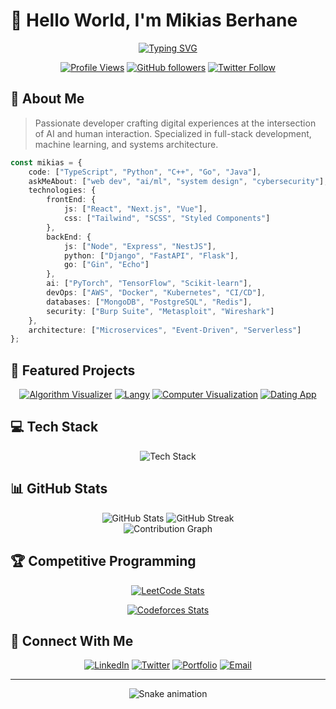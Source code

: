 # 👋 Hello World, I'm Mikias Berhane 

<div align="center">
  
[![Typing SVG](https://readme-typing-svg.demolab.com?font=Fira+Code&weight=500&size=28&duration=4000&pause=1000&color=6F3BF5&center=true&vCenter=true&width=435&lines=Full+Stack+Developer;AI+%26+ML+Engineer;System+Architect;Security+Enthusiast)](https://git.io/typing-svg)

[![Profile Views](https://komarev.com/ghpvc/?username=m8nt0&style=for-the-badge&color=blueviolet)](https://github.com/m8nt0)
[![GitHub followers](https://img.shields.io/github/followers/m8nt0?style=for-the-badge&color=blueviolet)](https://github.com/m8nt0)
[![Twitter Follow](https://img.shields.io/twitter/follow/m8nt0?style=for-the-badge&color=blueviolet)](https://twitter.com/m8nt0)

</div>

## 🚀 About Me

> Passionate developer crafting digital experiences at the intersection of AI and human interaction. Specialized in full-stack development, machine learning, and systems architecture.

```typescript
const mikias = {
    code: ["TypeScript", "Python", "C++", "Go", "Java"],
    askMeAbout: ["web dev", "ai/ml", "system design", "cybersecurity"],
    technologies: {
        frontEnd: {
            js: ["React", "Next.js", "Vue"],
            css: ["Tailwind", "SCSS", "Styled Components"]
        },
        backEnd: {
            js: ["Node", "Express", "NestJS"],
            python: ["Django", "FastAPI", "Flask"],
            go: ["Gin", "Echo"]
        },
        ai: ["PyTorch", "TensorFlow", "Scikit-learn"],
        devOps: ["AWS", "Docker", "Kubernetes", "CI/CD"],
        databases: ["MongoDB", "PostgreSQL", "Redis"],
        security: ["Burp Suite", "Metasploit", "Wireshark"]
    },
    architecture: ["Microservices", "Event-Driven", "Serverless"]
};
```

## 🎯 Featured Projects

<div align="center">

[![Algorithm Visualizer](https://github-readme-stats.vercel.app/api/pin/?username=m8nt0&repo=algorithm-visualizer&theme=radical)](https://github.com/m8nt0/algorithm-visualizer)
[![Langy](https://github-readme-stats.vercel.app/api/pin/?username=m8nt0&repo=langy&theme=radical)](https://github.com/m8nt0/langy)
[![Computer Visualization](https://github-readme-stats.vercel.app/api/pin/?username=m8nt0&repo=computer-visualization&theme=radical)](https://github.com/m8nt0/computer-visualization)
[![Dating App](https://github-readme-stats.vercel.app/api/pin/?username=m8nt0&repo=dating-app&theme=radical)](https://github.com/m8nt0/dating-app)

</div>

## 💻 Tech Stack

<div align="center">

![Tech Stack](https://skillicons.dev/icons?i=ts,python,go,cpp,react,nodejs,django,docker,kubernetes,aws,mongodb,postgres,redis,tensorflow,git&theme=dark)

</div>

## 📊 GitHub Stats

<div align="center">
  <img src="https://github-readme-stats.vercel.app/api?username=m8nt0&show_icons=true&theme=radical" alt="GitHub Stats" />
  <img src="https://github-readme-streak-stats.herokuapp.com/?user=m8nt0&theme=radical" alt="GitHub Streak" />
</div>

<div align="center">
  <img src="https://github-readme-activity-graph.vercel.app/graph?username=m8nt0&theme=redical&hide_border=true" alt="Contribution Graph" />
</div>

## 🏆 Competitive Programming

<div align="center">

[![LeetCode Stats](https://leetcard.jacoblin.cool/m8nt0?theme=dark&font=Roboto&ext=heatmap)](https://leetcode.com/m8nt0)

[![Codeforces Stats](https://cf.leed.at?username=m8nt0)](https://codeforces.com/profile/m8nt0)

</div>

## 🤝 Connect With Me

<div align="center">
  
[![LinkedIn](https://img.shields.io/badge/LinkedIn-0077B5?style=for-the-badge&logo=linkedin&logoColor=white)](https://linkedin.com/in/m8nt0)
[![Twitter](https://img.shields.io/badge/Twitter-1DA1F2?style=for-the-badge&logo=twitter&logoColor=white)](https://twitter.com/m8nt0)
[![Portfolio](https://img.shields.io/badge/Portfolio-FF5722?style=for-the-badge&logo=google-chrome&logoColor=white)](https://your-portfolio.com)
[![Email](https://img.shields.io/badge/Email-D14836?style=for-the-badge&logo=gmail&logoColor=white)](mailto:prodm8nt0@gmail.com)

</div>

---

<div align="center">
  <img src="https://raw.githubusercontent.com/m8nt0/m8nt0/output/github-contribution-grid-snake-dark.svg" alt="Snake animation" />
</div>
